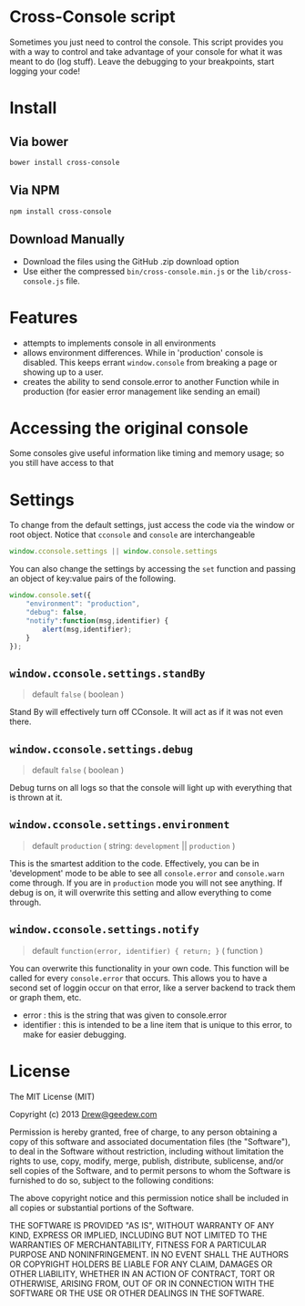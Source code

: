 # Cross-Console script
Sometimes you just need to control the console. This script provides you with a way to control and take advantage of your console for what it was meant to do (log stuff). Leave the debugging to your breakpoints, start logging your code!

# Install

## Via bower
```
bower install cross-console
```

## Via NPM
```
npm install cross-console
```

## Download Manually

* Download the files using the GitHub .zip download option
* Use either the compressed `bin/cross-console.min.js` or the `lib/cross-console.js` file.


# Features
 - attempts to implements console in all environments
 - allows environment differences. While in 'production' console is disabled. This keeps errant `window.console` from breaking a page or showing up to a user.
 - creates the ability to send console.error to another Function while in production (for easier error management like sending an email)

# Accessing the original console
Some consoles give useful information like timing and memory usage; so you still have access to that

# Settings
To change from the default settings, just access the code via the window or root object. Notice that `cconsole` and `console` are interchangeable
```js
window.cconsole.settings || window.console.settings
```

You can also change the settings by accessing the `set` function and passing an object of key:value pairs of the following.
```js
window.console.set({
	"environment": "production",
	"debug": false,
	"notify":function(msg,identifier) {
		alert(msg,identifier);
	}
});
```

## `window.cconsole.settings.standBy`
>default `false` ( boolean )

Stand By will effectively turn off CConsole. It will act as if it was not even there.

## `window.cconsole.settings.debug`
>default `false` ( boolean )

Debug turns on all logs so that the console will light up with everything that is thrown at it.

## `window.cconsole.settings.environment`
>default `production` ( string: `development` || `production` )

This is the smartest addition to the code. Effectively, you can be in 'development' mode to be able to see all `console.error` and `console.warn` come through. If you are in `production` mode you will not see anything. If debug is on, it will overwrite this setting and allow everything to come through.

## `window.cconsole.settings.notify`
>default `function(error, identifier) { return; }` ( function )

You can overwrite this functionality in your own code. This function will be called for every `console.error` that occurs. This allows you to have a second set of loggin occur on that error, like a server backend to track them or graph them, etc.

 - error : this is the string that was given to console.error
 - identifier : this is intended to be a line item that is unique to this error, to make for easier debugging.



# License
The MIT License (MIT)

Copyright (c) 2013 Drew@geedew.com 

Permission is hereby granted, free of charge, to any person obtaining a copy of
this software and associated documentation files (the "Software"), to deal in
the Software without restriction, including without limitation the rights to
use, copy, modify, merge, publish, distribute, sublicense, and/or sell copies of
the Software, and to permit persons to whom the Software is furnished to do so,
subject to the following conditions:

The above copyright notice and this permission notice shall be included in all
copies or substantial portions of the Software.

THE SOFTWARE IS PROVIDED "AS IS", WITHOUT WARRANTY OF ANY KIND, EXPRESS OR
IMPLIED, INCLUDING BUT NOT LIMITED TO THE WARRANTIES OF MERCHANTABILITY, FITNESS
FOR A PARTICULAR PURPOSE AND NONINFRINGEMENT. IN NO EVENT SHALL THE AUTHORS OR
COPYRIGHT HOLDERS BE LIABLE FOR ANY CLAIM, DAMAGES OR OTHER LIABILITY, WHETHER
IN AN ACTION OF CONTRACT, TORT OR OTHERWISE, ARISING FROM, OUT OF OR IN
CONNECTION WITH THE SOFTWARE OR THE USE OR OTHER DEALINGS IN THE SOFTWARE.
